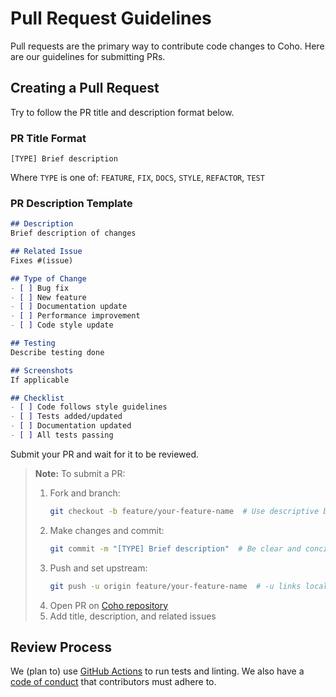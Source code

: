 # Pull Request Guidelines

Pull requests are the primary way to contribute code changes to Coho. Here are our guidelines for submitting PRs.

## Creating a Pull Request

Try to follow the PR title and description format below.

### **PR Title Format**

```
[TYPE] Brief description
```
Where `TYPE` is one of: `FEATURE`, `FIX`, `DOCS`, `STYLE`, `REFACTOR`, `TEST`

### **PR Description Template**

```markdown
## Description
Brief description of changes

## Related Issue
Fixes #(issue)

## Type of Change
- [ ] Bug fix
- [ ] New feature
- [ ] Documentation update
- [ ] Performance improvement
- [ ] Code style update

## Testing
Describe testing done

## Screenshots
If applicable

## Checklist
- [ ] Code follows style guidelines
- [ ] Tests added/updated
- [ ] Documentation updated
- [ ] All tests passing
```

Submit your PR and wait for it to be reviewed.

> **Note:** 
> To submit a PR:
>
> 1. Fork and branch:
>    ```bash
>    git checkout -b feature/your-feature-name  # Use descriptive branch names
>    ```
> 2. Make changes and commit:
>    ```bash
>    git commit -m "[TYPE] Brief description"  # Be clear and concise
>    ```
> 3. Push and set upstream:
>    ```bash
>    git push -u origin feature/your-feature-name  # -u links local and remote branches
>    ```
> 4. Open PR on [Coho repository](https://github.com/dgursoy/coho)
> 5. Add title, description, and related issues

## Review Process

We (plan to) use [GitHub Actions](https://github.com/features/actions) to run tests and linting. We also have a [code of conduct](code_of_conduct.md) that contributors must adhere to.
